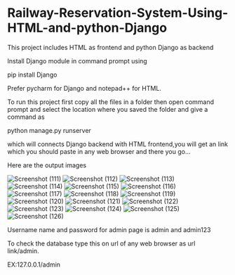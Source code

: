 # Railway-Reservation-System-Using-HTML-and-python-Django
This project includes HTML as frontend and python Django as backend

Install Django module in command prompt using 

pip install Django

Prefer pycharm for Django and notepad++ for HTML.

To run this project first copy all the files in a folder then open command prompt and select the location where you saved the folder and give a command as

python manage.py runserver

which will connects Django backend with HTML frontend,you will get an link which you should paste in any web browser and there you go...

Here are the output images

![Screenshot (111)](https://user-images.githubusercontent.com/76587953/165795242-f94c6128-0cf0-459c-936c-b7b3706be17d.png)
![Screenshot (112)](https://user-images.githubusercontent.com/76587953/165795313-914e9553-2704-40ca-998b-adb3a62b88aa.png)
![Screenshot (113)](https://user-images.githubusercontent.com/76587953/165795338-2f05a799-ce20-4d0e-8b79-4351b71e9e80.png)
![Screenshot (114)](https://user-images.githubusercontent.com/76587953/165795362-eb48d9b4-26f1-48e5-8d92-1addd8521432.png)
![Screenshot (115)](https://user-images.githubusercontent.com/76587953/165795400-465d17f2-d48c-4739-a2d5-a9bbd5338400.png)
![Screenshot (116)](https://user-images.githubusercontent.com/76587953/165795438-9f16cda6-3d47-4413-889a-c5ac71a4c90c.png)
![Screenshot (117)](https://user-images.githubusercontent.com/76587953/165795469-3e9b3726-866c-48e1-a2e1-3be204b81605.png)
![Screenshot (118)](https://user-images.githubusercontent.com/76587953/165795502-0b0fb521-f7d9-4365-a71d-8e8f93596b3d.png)
![Screenshot (119)](https://user-images.githubusercontent.com/76587953/165795547-9b3eb04f-c530-4cad-9a0e-5e32832ed17a.png)
![Screenshot (120)](https://user-images.githubusercontent.com/76587953/165795578-0ed0e950-d68d-41da-ba99-fdc2e0effb20.png)
![Screenshot (121)](https://user-images.githubusercontent.com/76587953/165795610-24ffdd5c-2a3b-4b21-a70d-f5798dd93a26.png)
![Screenshot (122)](https://user-images.githubusercontent.com/76587953/165795647-b99248ab-8dae-4da2-b567-1f65328321cb.png)
![Screenshot (123)](https://user-images.githubusercontent.com/76587953/165795665-5ab1a401-2edc-4a16-bb33-572173117aec.png)
![Screenshot (124)](https://user-images.githubusercontent.com/76587953/165795705-7a408832-d051-440e-a8b6-368d360f19eb.png)
![Screenshot (125)](https://user-images.githubusercontent.com/76587953/165795813-e071f4a5-e39d-471a-a948-d8c6662d600b.png)
![Screenshot (126)](https://user-images.githubusercontent.com/76587953/165795926-17373fd3-98eb-4b79-95ee-68c61914b9e0.png)

Username name and password for admin page is admin and admin123

To check the database type this on url of any web browser as url link/admin.

EX:127.0.0.1/admin
